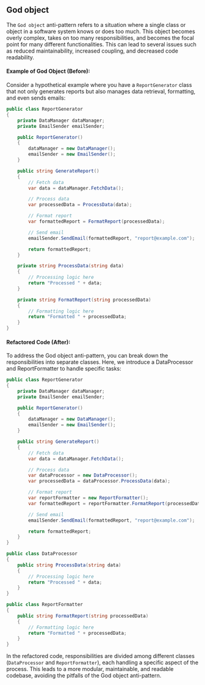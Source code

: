 ## God object
The `God object` anti-pattern refers to a situation where a single class or object in a software system knows or does too much. This object becomes overly complex, takes on too many responsibilities, and becomes the focal point for many different functionalities. This can lead to several issues such as reduced maintainability, increased coupling, and decreased code readability.

#### Example of God Object (Before):
Consider a hypothetical example where you have a `ReportGenerator` class that not only generates reports but also manages data retrieval, formatting, and even sends emails:
```csharp
public class ReportGenerator
{
    private DataManager dataManager;
    private EmailSender emailSender;

    public ReportGenerator()
    {
        dataManager = new DataManager();
        emailSender = new EmailSender();
    }

    public string GenerateReport()
    {
        // Fetch data
        var data = dataManager.FetchData();

        // Process data
        var processedData = ProcessData(data);

        // Format report
        var formattedReport = FormatReport(processedData);

        // Send email
        emailSender.SendEmail(formattedReport, "report@example.com");

        return formattedReport;
    }

    private string ProcessData(string data)
    {
        // Processing logic here
        return "Processed " + data;
    }

    private string FormatReport(string processedData)
    {
        // Formatting logic here
        return "Formatted " + processedData;
    }
}
```
#### Refactored Code (After):
To address the God object anti-pattern, you can break down the responsibilities into separate classes. Here, we introduce a DataProcessor and ReportFormatter to handle specific tasks:
```csharp
public class ReportGenerator
{
    private DataManager dataManager;
    private EmailSender emailSender;

    public ReportGenerator()
    {
        dataManager = new DataManager();
        emailSender = new EmailSender();
    }

    public string GenerateReport()
    {
        // Fetch data
        var data = dataManager.FetchData();

        // Process data
        var dataProcessor = new DataProcessor();
        var processedData = dataProcessor.ProcessData(data);

        // Format report
        var reportFormatter = new ReportFormatter();
        var formattedReport = reportFormatter.FormatReport(processedData);

        // Send email
        emailSender.SendEmail(formattedReport, "report@example.com");

        return formattedReport;
    }
}

public class DataProcessor
{
    public string ProcessData(string data)
    {
        // Processing logic here
        return "Processed " + data;
    }
}

public class ReportFormatter
{
    public string FormatReport(string processedData)
    {
        // Formatting logic here
        return "Formatted " + processedData;
    }
}
```
In the refactored code, responsibilities are divided among different classes (`DataProcessor` and `ReportFormatter`), each handling a specific aspect of the process. This leads to a more modular, maintainable, and readable codebase, avoiding the pitfalls of the God object anti-pattern.